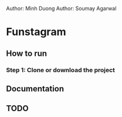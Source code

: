 Author: Minh Duong
Author: Soumay Agarwal

# Funstagram
## How to run
### Step 1: Clone or download the project

## Documentation


## TODO

